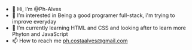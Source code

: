 - 👋 Hi, I’m @Ph-Alves
- 👀 I’m interested in Being a good programer full-stack, i'm trying to improve everyday
- 🌱 I’m currently learning HTML and CSS and looking after to learn more Phyton and JavaScript
- 📫 How to reach me ph.costaalves@gmail.com
